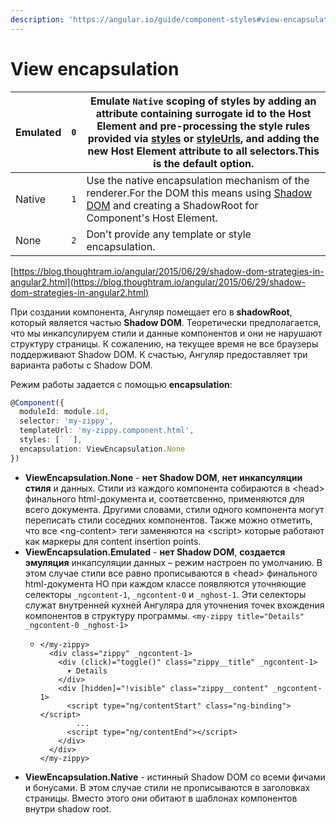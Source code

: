 ```yaml
---
description: 'https://angular.io/guide/component-styles#view-encapsulation'
---
```


# View encapsulation

| Emulated | `0` | Emulate `Native` scoping of styles by adding an attribute containing surrogate id to the Host Element and pre-processing the style rules provided via [styles](https://angular.io/api/core/Component#styles) or [styleUrls](https://angular.io/api/core/Component#styleUrls), and adding the new Host Element attribute to all selectors.This is the default option. |
| --- | --- | --- |
| Native | `1` | Use the native encapsulation mechanism of the renderer.For the DOM this means using [Shadow DOM](https://w3c.github.io/webcomponents/spec/shadow/) and creating a ShadowRoot for Component's Host Element. |
| None | `2` | Don't provide any template or style encapsulation. |

[https://blog.thoughtram.io/angular/2015/06/29/shadow-dom-strategies-in-angular2.html](https://blog.thoughtram.io/angular/2015/06/29/shadow-dom-strategies-in-angular2.html)

При создании компонента, Ангуляр помещает его в **shadowRoot**, который является частью **Shadow DOМ**. Теоретически предполагается, что мы инкапсулируем стили и данные компонентов и они не нарушают структуру страницы. К сожалению, на текущее время не все браузеры поддерживают Shadow DOМ. К счастью, Ангуляр предоставляет три варианта работы с  Shadow DOМ.

Режим работы задается с помощью **encapsulation**:

```typescript
@Component({
  moduleId: module.id,
  selector: 'my-zippy',
  templateUrl: 'my-zippy.component.html',
  styles: [` `],
  encapsulation: ViewEncapsulation.None
})
```

* **ViewEncapsulation.None** - **нет Shadow DOM**, **нет инкапсуляции стиля** и данных. Стили из каждого компонента собираются в &lt;head&gt; финального html-документа и, соответсвенно, применяются для всего документа. Другими словами, стили одного компонента могут переписать стили соседних компонентов. Также можно отметить, что все &lt;ng-content&gt; теги заменяются на &lt;script&gt; которые работают как маркеры для content insertion points.
* **ViewEncapsulation.Emulated** - **нет Shadow DOM**, **создается эмуляция** инкапсуляции данных – режим настроен по умолчанию. В этом случае стили все равно прописываются в &lt;head&gt; финального html-документа НО при каждом классе появляются уточняющие селекторы  `_ngcontent-1`, `_ngcontent-0` и `_nghost-1`. Эти селекторы служат внутренней кухней Ангуляра для уточнения точек вхождения компонентов в структуру программы. `<my-zippy title="Details" _ngcontent-0 _nghost-1>` 
  * ```markup
    </my-zippy>
      <div class="zippy" _ngcontent-1>
        <div (click)="toggle()" class="zippy__title" _ngcontent-1>
          ▾ Details
        </div>
        <div [hidden]="!visible" class="zippy__content" _ngcontent-1>
          <script type="ng/contentStart" class="ng-binding"></script>
            ...
          <script type="ng/contentEnd"></script>
        </div>
      </div>
    </my-zippy>
    ```
* **ViewEncapsulation.Native** - истинный Shadow DOM со всеми фичами и бонусами. В этом случае стили не прописываются в заголовках страницы. Вместо этого они обитают в шаблонах компонентов внутри shadow root.

